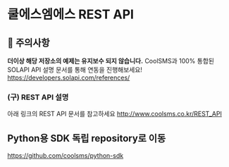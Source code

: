 쿨에스엠에스 REST API
=====================

## 🛑 주의사항

**더이상 해당 저장소의 예제는 유지보수 되지 않습니다.** CoolSMS과 100% 통합된 SOLAPI API 설명 문서를 통해 연동을 진행해보세요!  
https://developers.solapi.com/references/

### (구) REST API 설명

아래 링크의 REST API 문서를 참고하세요
http://www.coolsms.co.kr/REST_API

## Python용 SDK 독립 repository로 이동
https://github.com/coolsms/python-sdk
